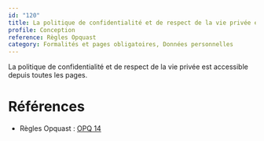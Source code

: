 ```yaml
---
id: "120"
title: La politique de confidentialité et de respect de la vie privée est accessible depuis toutes les pages.
profile: Conception
reference: Règles Opquast
category: Formalités et pages obligatoires, Données personnelles
---
```


La politique de confidentialité et de respect de la vie privée est accessible depuis toutes les pages.

# Références

*   Règles Opquast : [OPQ 14](https://checklists.opquast.com/fr/assurance-qualite-web/la-politique-de-confidentialite-et-de-respect-de-la-vie-privee-est-disponible-depuis-toutes-les-pages)
